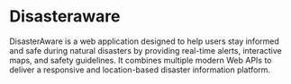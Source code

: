 # Disasteraware
DisasterAware is a web application designed to help users stay informed and safe during natural disasters by providing real-time alerts, interactive maps, and safety guidelines. It combines multiple modern Web APIs to deliver a responsive and location-based disaster information platform.
